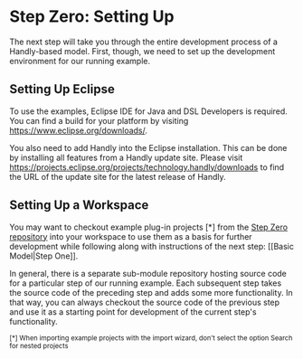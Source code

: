 # Step Zero: Setting Up

The next step will take you through the entire development process
of a Handly-based model. First, though, we need to set up the development
environment for our running example.

## Setting Up Eclipse

To use the examples, Eclipse IDE for Java and DSL Developers is required.
You can find a build for your platform by visiting
https://www.eclipse.org/downloads/.

You also need to add Handly into the Eclipse installation. This can be
done by installing all features from a Handly update site. Please visit
https://projects.eclipse.org/projects/technology.handly/downloads to find
the URL of the update site for the latest release of Handly.

## Setting Up a Workspace

You may want to checkout example plug-in projects [*] from the
[Step Zero repository](https://github.com/pisv/gethandly.0) into your workspace
to use them as a basis for further development while following along
with instructions of the next step: [[Basic Model|Step One]].

In general, there is a separate sub-module repository hosting source code
for a particular step of our running example. Each subsequent step takes the
source code of the preceding step and adds some more functionality.
In that way, you can always checkout the source code of the previous step
and use it as a starting point for development of the current step's
functionality.

<sub>[*] When importing example projects with the import wizard,
don't select the option Search for nested projects</sub>